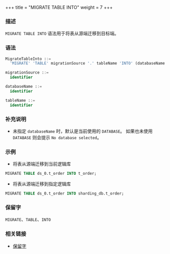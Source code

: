 +++
title = "MIGRATE TABLE INTO"
weight = 7
+++

### 描述

`MIGRATE TABLE INTO` 语法用于将表从源端迁移到目标端。

### 语法

```sql
MigrateTableInto ::=
  'MIGRATE' 'TABLE' migrationSource '.' tableName 'INTO' (databaseName '.')?tableName

migrationSource ::=
  identifier

databaseName ::=
  identifier

tableName ::=
  identifier
```

### 补充说明

- 未指定 `databaseName` 时，默认是当前使用的 `DATABASE`。 如果也未使用 `DATABASE` 则会提示 `No database selected`。

### 示例

- 将表从源端迁移到当前逻辑库

```sql
MIGRATE TABLE ds_0.t_order INTO t_order;
```

- 将表从源端迁移到指定逻辑库
```sql
MIGRATE TABLE ds_0.t_order INTO sharding_db.t_order;
```

### 保留字

`MIGRATE`、`TABLE`、`INTO`

### 相关链接

- [保留字](/cn/reference/distsql/syntax/reserved-word/)